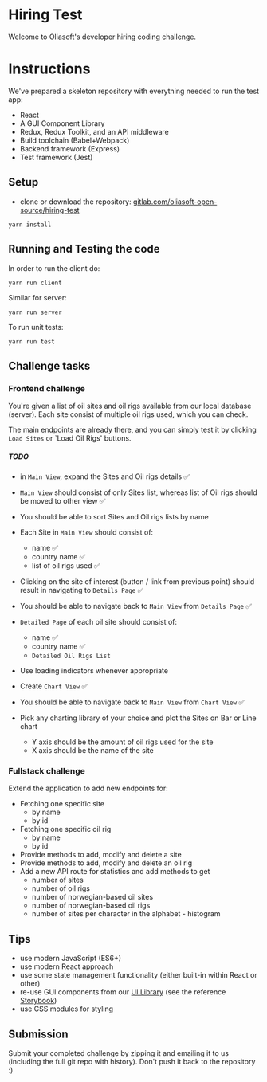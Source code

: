 # Hiring Test

Welcome to Oliasoft's developer hiring coding challenge.

# Instructions

We've prepared a skeleton repository with everything needed to run the test app:

- React
- A GUI Component Library
- Redux, Redux Toolkit, and an API middleware
- Build toolchain (Babel+Webpack)
- Backend framework (Express)
- Test framework (Jest)

## Setup

- clone or download the repository: [gitlab.com/oliasoft-open-source/hiring-test](https://gitlab.com/oliasoft-open-source/hiring-test)

```
yarn install
```
## Running and Testing the code

In order to run the client do:

```
yarn run client
```

Similar for server:

```
yarn run server
```

To run unit tests:

```
yarn run test
```

## Challenge tasks

### Frontend challenge

You're given a list of oil sites and oil rigs available from our local database (server). Each site consist of multiple oil rigs used, which you can check.

The main endpoints are already there, and you can simply test it by clicking `Load Sites` or `Load Oil Rigs' buttons.

##### TODO 

- in `Main View`, expand the Sites and Oil rigs details ✅
  
- `Main View` should consist of only Sites list, whereas list of Oil rigs should be moved to other view ✅
  
- You should be able to sort Sites and Oil rigs lists by name
  
- Each Site in `Main View` should consist of:
    - name ✅
    - country name ✅
    - list of oil rigs used ✅

- Clicking on the site of interest (button / link from previous point) should result in navigating to `Details Page` ✅
- You should be able to navigate back to `Main View` from `Details Page` ✅
- `Detailed Page` of each oil site should consist of:
    - name ✅
    - country name ✅
    - `Detailed Oil Rigs List` 
  
- Use loading indicators whenever appropriate

- Create `Chart View` ✅
- You should be able to navigate back to `Main View` from `Chart View` ✅
- Pick any charting library of your choice and plot the Sites on Bar or Line chart
    - Y axis should be the amount of oil rigs used for the site
    - X axis should be the name of the site


### Fullstack challenge

Extend the application to add new endpoints for:

- Fetching one specific site
  - by name
  - by id
- Fetching one specific oil rig
  - by name
  - by id
- Provide methods to add, modify and delete a site
- Provide methods to add, modify and delete an oil rig
- Add a new API route for statistics and add methods to get
  - number of sites 
  - number of oil rigs 
  - number of norwegian-based oil sites
  - number of norwegian-based oil rigs 
  - number of sites per character in the alphabet - histogram

## Tips

- use modern JavaScript (ES6+)
- use modern React approach
- use some state management functionality (either built-in within React or other)
- re-use GUI components from our [UI Library](https://gitlab.com/oliasoft-open-source/react-ui-library) (see the
 reference [Storybook](https://oliasoft-open-source.gitlab.io/react-ui-library/))
- use CSS modules for styling

## Submission

Submit your completed challenge by zipping it and emailing it to us (including the full git repo with history).
Don't push it back to the repository :)

